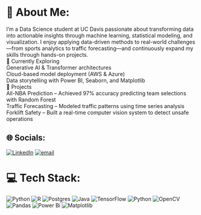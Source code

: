 # 💫 About Me:
I’m a Data Science student at UC Davis passionate about transforming data into actionable insights through machine learning, statistical modeling, and visualization. I enjoy applying data-driven methods to real-world challenges—from sports analytics to traffic forecasting—and continuously expand my skills through hands-on projects.<br>
🚀 Currently Exploring<br>Generative AI & Transformer architectures<br>Cloud-based model deployment (AWS & Azure)<br>Data storytelling with Power BI, Seaborn, and Matplotlib<br>📂 Projects<br>All-NBA Prediction – Achieved 97% accuracy predicting team selections with Random Forest<br>Traffic Forecasting – Modeled traffic patterns using time series analysis<br>Forklift Safety – Built a real-time computer vision system to detect unsafe operations


## 🌐 Socials:
[![LinkedIn](https://img.shields.io/badge/LinkedIn-%230077B5.svg?logo=linkedin&logoColor=white)](https://linkedin.com/in/ethan-hershman-3363662a0) [![email](https://img.shields.io/badge/Email-D14836?logo=gmail&logoColor=white)](mailto:ethanhershman@gmail.com) 

# 💻 Tech Stack:
![Python](https://img.shields.io/badge/python-3670A0?style=for-the-badge&logo=python&logoColor=ffdd54) ![R](https://img.shields.io/badge/r-%23276DC3.svg?style=for-the-badge&logo=r&logoColor=white) ![Postgres](https://img.shields.io/badge/postgres-%23316192.svg?style=for-the-badge&logo=postgresql&logoColor=white) ![Java](https://img.shields.io/badge/java-%23ED8B00.svg?style=for-the-badge&logo=openjdk&logoColor=white) ![TensorFlow](https://img.shields.io/badge/TensorFlow-%23FF6F00.svg?style=for-the-badge&logo=TensorFlow&logoColor=white) ![Python](https://img.shields.io/badge/python-3670A0?style=for-the-badge&logo=python&logoColor=ffdd54) ![OpenCV](https://img.shields.io/badge/opencv-%23white.svg?style=for-the-badge&logo=opencv&logoColor=white) ![Pandas](https://img.shields.io/badge/pandas-%23150458.svg?style=for-the-badge&logo=pandas&logoColor=white) ![Power Bi](https://img.shields.io/badge/power_bi-F2C811?style=for-the-badge&logo=powerbi&logoColor=black) ![Matplotlib](https://img.shields.io/badge/Matplotlib-%23ffffff.svg?style=for-the-badge&logo=Matplotlib&logoColor=black)
